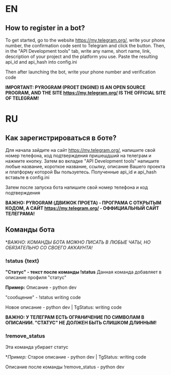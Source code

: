 # EN
## How to register in a bot?

To get started, go to the website https://my.telegram.org/, write your phone number, the confirmation code sent to Telegram and click the button. Then, in the "API Development tools" tab, write any name, short name, link, description of your project and the platform you use. Paste the resulting api_id and api_hash into config.ini

Then after launching the bot, write your phone number and verification code

**IMPORTANT: PYROGRAM (PROET ENGINE) IS AN OPEN SOURCE PROGRAM, AND THE SITE https://my.telegram.org/ IS THE OFFICIAL SITE OF TELEGRAM!**

# RU
 ## Как зарегистрироваться в боте?

Для начала зайдите на сайт https://my.telegram.org/, напишите свой номер телефона, код подтверждения пришешдший на телеграм и нажмите кнопку. Затем во вкладке "API Development tools" напишите любые название, короткое название, ссылку, описание Вашего проекта и платформу которой Вы пользуетесь. Полученные api_id и api_hash вставьте в config.ini

Затем после запуска бота напишите свой номер телефона и код подтверждения

**ВАЖНО: PYROGRAM (ДВИЖОК ПРОЕТА) - ПРОГРАМА С ОТКРЫТЫМ КОДОМ, А САЙТ https://my.telegram.org/ - ОФФИЦИАЛЬНЫЙ САЙТ ТЕЛЕГРАМА!**


## Команды бота

**ВАЖНО: КОМАНДЫ БОТА МОЖНО ПИСАТЬ В ЛЮБЫЕ ЧАТЫ, НО ОБЯЗАТЕЛЬНО СО СВОЕГО АККАУНТА!*



### !status {text}
**"Статус" - текст после команды !status**
Данная команда добавляет в описание профиля "статус"

**Пример:**
Описание - python dev

"сообщение" - !status writing code

Новое описание - python dev | TgStatus: writing code

**ВАЖНО: У ТЕЛЕГРАМ ЕСТЬ ОГРАНИЧЕНИЕ ПО СИМВОЛАМ В ОПИСАНИИ. "СТАТУС" НЕ ДОЛЖЕН БЫТЬ СЛИШКОМ ДЛИННЫМ!**


### !remove_status
Эта команда убирает статус

**Пример:*
Старое описание - python dev | TgStatus: writing code

Описание после команды !remove_status - python dev
